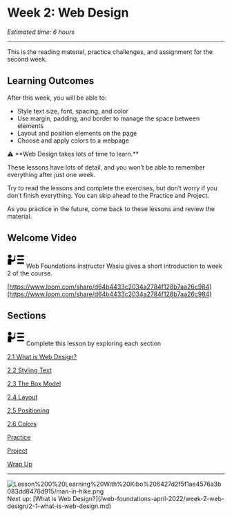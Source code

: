 # Week 2: Web Design

*Estimated time: 6 hours*

---

This is the reading material, practice challenges, and assignment for the second week. 

## **Learning Outcomes**

After this week, you will be able to:

- Style text size, font, spacing, and color
- Use margin, padding, and border to manage the space between elements
- Layout and position elements on the page
- Choose and apply colors to a webpage

<aside>
⚠️ **Web Design takes lots of time to learn.**

These lessons have lots of detail, and you won’t be able to remember everything after just one week. 

Try to read the lessons and complete the exercises, but don’t worry if you don’t finish everything. You can skip ahead to the Practice and Project.

As you practice in the future, come back to these lessons and review the material.

</aside>

## Welcome Video

<aside>
<img src="instruction.png" alt="instruction.png" width="40px" /> Web Foundations instructor Wasiu gives a short introduction to week 2 of the course.

</aside>

[https://www.loom.com/share/d64b4433c2034a2784f128b7aa26c984](https://www.loom.com/share/d64b4433c2034a2784f128b7aa26c984)

## Sections

<aside>
<img src="instruction.png" alt="instruction.png" width="40px" /> Complete this lesson by exploring each section

</aside>

[2.1 What is Web Design?](/web-foundations-april-2022/week-2-web-design/2-1-what-is-web-design.md)

[2.2 Styling Text](/web-foundations-april-2022/week-2-web-design/2-2-styling-text.md)

[2.3 The Box Model](/web-foundations-april-2022/week-2-web-design/2-3-the-box-model.md)

[2.4 Layout](/web-foundations-april-2022/week-2-web-design/2-4-layout.md)

[2.5 Positioning](/web-foundations-april-2022/week-2-web-design/2-5-positioning.md)

[2.6 Colors](/web-foundations-april-2022/week-2-web-design/2-6-colors.md)

[Practice ](/web-foundations-april-2022/week-2-web-design/practice.md)

[Project ](/web-foundations-april-2022/week-2-web-design/project.md)

[Wrap Up ](/web-foundations-april-2022/week-2-web-design/wrap-up.md)

---

<aside>
<img src="Lesson%200%20Learning%20With%20Kibo%206427d2f5f1ae4576a3b083dd8476d915/man-in-hike.png" alt="Lesson%200%20Learning%20With%20Kibo%206427d2f5f1ae4576a3b083dd8476d915/man-in-hike.png" width="40px" /> Next up: [What is Web Design?](/web-foundations-april-2022/week-2-web-design/2-1-what-is-web-design.md)

</aside>